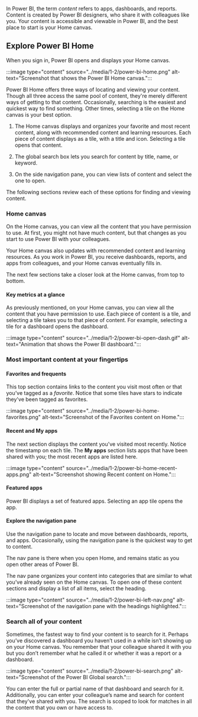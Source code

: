 In Power BI, the term *content* refers to apps, dashboards, and reports. Content is created by Power BI designers, who share it with colleagues like you. Your content is accessible and viewable in Power BI, and the best place to start is your Home canvas.

## Explore Power BI Home

When you sign in, Power BI opens and displays your Home canvas.

:::image type="content" source="../media/1-2/power-bi-home.png" alt-text="Screenshot that shows the Power BI Home canvas.":::

Power BI Home offers three ways of locating and viewing your content. Though all three access the same pool of content, they're merely different ways of getting to that content. Occasionally, searching is the easiest and quickest way to find something. Other times, selecting a tile on the Home canvas is your best option.

1. The Home canvas displays and organizes your favorite and most recent content, along with recommended content and learning resources. Each piece of content displays as a tile, with a title and icon. Selecting a tile opens that content.

2. The global search box lets you search for content by title, name, or keyword.

3. On the side navigation pane, you can view lists of content and select the one to open.

The following sections review each of these options for finding and viewing content.

### Home canvas

On the Home canvas, you can view all the content that you have permission to use. At first, you might not have much content, but that changes as you start to use Power BI with your colleagues.

Your Home canvas also updates with recommended content and learning resources. As you work in Power BI, you receive dashboards, reports, and apps from colleagues, and your Home canvas eventually fills in.

The next few sections take a closer look at the Home canvas, from top to bottom.

#### Key metrics at a glance

As previously mentioned, on your Home canvas, you can view all the content that you have permission to use. Each piece of content is a tile, and selecting a tile takes you to that piece of content. For example, selecting a tile for a dashboard opens the dashboard.

:::image type="content" source="../media/1-2/power-bi-open-dash.gif" alt-text="Animation that shows the Power BI dashboard.":::

### Most important content at your fingertips

#### Favorites and frequents

This top section contains links to the content you visit most often or that you’ve tagged as a *favorite*. Notice that some tiles have stars to indicate they've been tagged as favorites.

:::image type="content" source="../media/1-2/power-bi-home-favorites.png" alt-text="Screenshot of the Favorites content on Home.":::

#### Recent and My apps

The next section displays the content you've visited most recently. Notice the timestamp on each tile. The **My apps** section lists apps that have been shared with you; the most recent apps are listed here.

:::image type="content" source="../media/1-2/power-bi-home-recent-apps.png" alt-text="Screenshot showing Recent content on Home.":::

#### Featured apps

Power BI displays a set of featured apps. Selecting an app tile opens the app.

#### Explore the navigation pane

Use the navigation pane to locate and move between dashboards, reports, and apps. Occasionally, using the navigation pane is the quickest way to get to content.

The nav pane is there when you open Home, and remains static as you open other areas of Power BI.

The nav pane organizes your content into categories that are similar to what you’ve already seen on the Home canvas. To open one of these content sections and display a list of all items, select the heading.

:::image type="content" source="../media/1-2/power-bi-left-nav.png" alt-text="Screenshot of the navigation pane with the headings highlighted.":::

### Search all of your content

Sometimes, the fastest way to find your content is to search for it. Perhaps you’ve discovered a dashboard you haven’t used in a while isn’t showing up on your Home canvas. You remember that your colleague shared it with you but you don’t remember what he called it or whether it was a report or a dashboard.

:::image type="content" source="../media/1-2/power-bi-search.png" alt-text="Screenshot of the Power BI Global search.":::

You can enter the full or partial name of that dashboard and search for it. Additionally, you can enter your colleague’s name and search for content that they've shared with you. The search is scoped to look for matches in all the content that you own or have access to.
